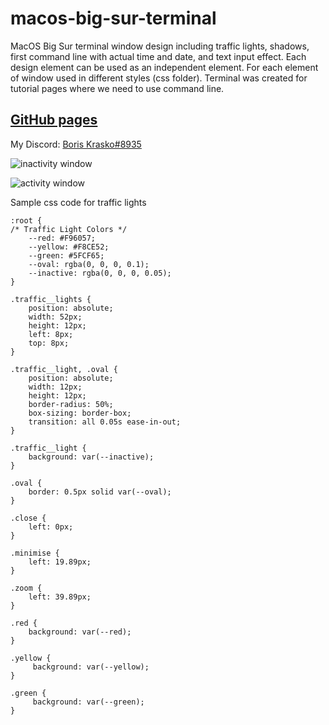 # macos-big-sur-terminal

MacOS Big Sur terminal window design including traffic lights, shadows, first command line with actual time and date, and text input effect.
Each design element can be used as an independent element. For each element of window used in different styles (css folder).
Terminal was created for tutorial pages where we need to use command line.

## [GitHub pages](https://boriskrasko.github.io/macos-big-sur-terminal)

My Discord:  [Boris Krasko#8935](https://discordapp.com/users/748253869389250560/)

![inactivity window](https://boriskrasko.github.io/macos-big-sur-terminal/images/macos-traffic-lights-inactive.png)

![activity window](https://boriskrasko.github.io/macos-big-sur-terminal/images/macos-traffic-lights-active.png)


Sample css code for traffic lights
```
:root {
/* Traffic Light Colors */
    --red: #F96057;
    --yellow: #F8CE52;
    --green: #5FCF65;
    --oval: rgba(0, 0, 0, 0.1);
    --inactive: rgba(0, 0, 0, 0.05);
}

.traffic__lights {
    position: absolute;
    width: 52px;
    height: 12px;
    left: 8px;
    top: 8px;
}

.traffic__light, .oval {
    position: absolute;
    width: 12px;
    height: 12px;
    border-radius: 50%;
    box-sizing: border-box;
    transition: all 0.05s ease-in-out;
}

.traffic__light {
    background: var(--inactive);
}

.oval {
    border: 0.5px solid var(--oval);
}

.close {
    left: 0px;
}

.minimise {
    left: 19.89px;
}

.zoom {
    left: 39.89px;
}

.red {
    background: var(--red);
}

.yellow {
     background: var(--yellow);
}

.green {
     background: var(--green);
}
```

